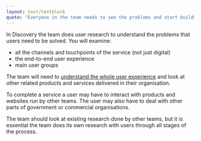 ```yaml
---
layout: text/textblock
quote: "Everyone in the team needs to see the problems and start building empathy with end users."
---
```


In Discovery the team does user research to understand the problems that users need to be solved. You will examine:
- all the channels and touchpoints of the service (not just digital)
- the end-to-end user experience
- main user groups

The team will need to [understand the whole user experience](/service-design-delivery-process/whole-user-experience/) and look at other related products and services delivered in their organisation.

To complete a service a user may have to interact with products and websites run by other teams. The user may also have to deal with other parts of government or commercial organisations.

The team should look at existing research done by other teams, but it is essential the team does its own research with users through all stages of the process.
